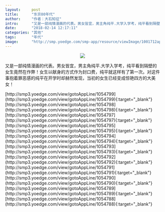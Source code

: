 ```yaml
---
layout:     post
title:      "东京80年代"
author:     "作者：大石知征"
intro:      "又是一部纯情漫画的代表。男女皆宜，男主角纯平.大学入学考，纯平看到隔壁的女生竟然在作弊！女生以献身的方式作为封口费，纯平就这样有了第一次。对这件事抱着罪恶感的纯平在开学时却赫然发现，当初的女生已经变成惊艳四方的大美女！"
date:       "2018-02-14 12:17:11"
categories: "其他"
tags:       "年代"
image:      "http://smp.yoedge.com/smp-app/resource/viewImage/1001712appline.png"
---
```

<div style="text-align: center">
<p><img src="http://smp.yoedge.com/smp-app/resource/viewImage/1001712appline.png"/></p>
</div>
<p class="post-meta">
<span>又是一部纯情漫画的代表。男女皆宜，男主角纯平.大学入学考，纯平看到隔壁的女生竟然在作弊！女生以献身的方式作为封口费，纯平就这样有了第一次。对这件事抱着罪恶感的纯平在开学时却赫然发现，当初的女生已经变成惊艳四方的大美女！</span>
</p>
[http://smp3.yoedge.com/view/gotoAppLine/1054799](http://smp3.yoedge.com/view/gotoAppLine/1054799){:target="_blank"}
[http://smp3.yoedge.com/view/gotoAppLine/1054798](http://smp3.yoedge.com/view/gotoAppLine/1054798){:target="_blank"}
[http://smp3.yoedge.com/view/gotoAppLine/1054797](http://smp3.yoedge.com/view/gotoAppLine/1054797){:target="_blank"}
[http://smp3.yoedge.com/view/gotoAppLine/1054795](http://smp3.yoedge.com/view/gotoAppLine/1054795){:target="_blank"}
[http://smp3.yoedge.com/view/gotoAppLine/1054794](http://smp3.yoedge.com/view/gotoAppLine/1054794){:target="_blank"}
[http://smp3.yoedge.com/view/gotoAppLine/1054793](http://smp3.yoedge.com/view/gotoAppLine/1054793){:target="_blank"}
[http://smp3.yoedge.com/view/gotoAppLine/1054792](http://smp3.yoedge.com/view/gotoAppLine/1054792){:target="_blank"}
[http://smp3.yoedge.com/view/gotoAppLine/1054791](http://smp3.yoedge.com/view/gotoAppLine/1054791){:target="_blank"}
[http://smp3.yoedge.com/view/gotoAppLine/1054790](http://smp3.yoedge.com/view/gotoAppLine/1054790){:target="_blank"}
[http://smp3.yoedge.com/view/gotoAppLine/1054789](http://smp3.yoedge.com/view/gotoAppLine/1054789){:target="_blank"}
[http://smp3.yoedge.com/view/gotoAppLine/1054788](http://smp3.yoedge.com/view/gotoAppLine/1054788){:target="_blank"}


